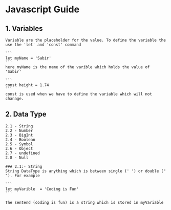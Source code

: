 # Javascript Guide

## 1. Variables
    Variable are the placeholder for the value. To define the variable the use the 'let' and 'const' command

    ```
    let myName = 'Sabir'
    ```
    here myName is the name of the varible which holds the value of 'Sabir'

    ```
    const height = 1.74
    ```
    const is used when we have to define the variable which will not chanage.

## 2. Data Type
    
    2.1 - String
    2.2 - Number
    2.3 - BigInt
    2.4 - Boolean
    2.5 - Symbol
    2.6 - Object
    2.7 - undefined
    2.8 - Null

    ### 2.1:- String
    String DataType is anything which is between single (' ') or double (" "). For example

    ```
    let myVarible  = 'Coding is Fun' 
    ```

    The sentend (coding is fun) is a string which is stored in myVariable

